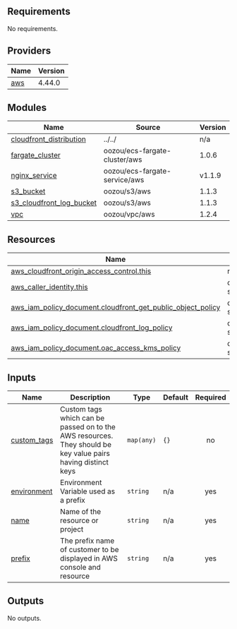 <!-- BEGIN_TF_DOCS -->
## Requirements

No requirements.

## Providers 

| Name                                              | Version |
|---------------------------------------------------|---------|
| <a name="provider_aws"></a> [aws](#provider\_aws) | 4.44.0  |

## Modules

| Name                                                                                                               | Source                        | Version |
|--------------------------------------------------------------------------------------------------------------------|-------------------------------|---------|
| <a name="module_cloudfront_distribution"></a> [cloudfront\_distribution](#module\_cloudfront\_distribution)        | ../../                        | n/a     |
| <a name="module_fargate_cluster"></a> [fargate\_cluster](#module\_fargate\_cluster)                                | oozou/ecs-fargate-cluster/aws | 1.0.6   |
| <a name="module_nginx_service"></a> [nginx\_service](#module\_nginx\_service)                                      | oozou/ecs-fargate-service/aws | v1.1.9  |
| <a name="module_s3_bucket"></a> [s3\_bucket](#module\_s3\_bucket)                                                  | oozou/s3/aws                  | 1.1.3   |
| <a name="module_s3_cloudfront_log_bucket"></a> [s3\_cloudfront\_log\_bucket](#module\_s3\_cloudfront\_log\_bucket) | oozou/s3/aws                  | 1.1.3   |
| <a name="module_vpc"></a> [vpc](#module\_vpc)                                                                      | oozou/vpc/aws                 | 1.2.4   |

## Resources

| Name                                                                                                                                                              | Type        |
|-------------------------------------------------------------------------------------------------------------------------------------------------------------------|-------------|
| [aws_cloudfront_origin_access_control.this](https://registry.terraform.io/providers/hashicorp/aws/latest/docs/resources/cloudfront_origin_access_control)         | resource    |
| [aws_caller_identity.this](https://registry.terraform.io/providers/hashicorp/aws/latest/docs/data-sources/caller_identity)                                        | data source |
| [aws_iam_policy_document.cloudfront_get_public_object_policy](https://registry.terraform.io/providers/hashicorp/aws/latest/docs/data-sources/iam_policy_document) | data source |
| [aws_iam_policy_document.cloudfront_log_policy](https://registry.terraform.io/providers/hashicorp/aws/latest/docs/data-sources/iam_policy_document)               | data source |
| [aws_iam_policy_document.oac_access_kms_policy](https://registry.terraform.io/providers/hashicorp/aws/latest/docs/data-sources/iam_policy_document)               | data source |

## Inputs

| Name                                                                  | Description                                                                                                  | Type       | Default | Required |
|-----------------------------------------------------------------------|--------------------------------------------------------------------------------------------------------------|------------|---------|:--------:|
| <a name="input_custom_tags"></a> [custom\_tags](#input\_custom\_tags) | Custom tags which can be passed on to the AWS resources. They should be key value pairs having distinct keys | `map(any)` | `{}`    |    no    |
| <a name="input_environment"></a> [environment](#input\_environment)   | Environment Variable used as a prefix                                                                        | `string`   | n/a     |   yes    |
| <a name="input_name"></a> [name](#input\_name)                        | Name of the resource or project                                                                              | `string`   | n/a     |   yes    |
| <a name="input_prefix"></a> [prefix](#input\_prefix)                  | The prefix name of customer to be displayed in AWS console and resource                                      | `string`   | n/a     |   yes    |

## Outputs

No outputs.
<!-- END_TF_DOCS -->
